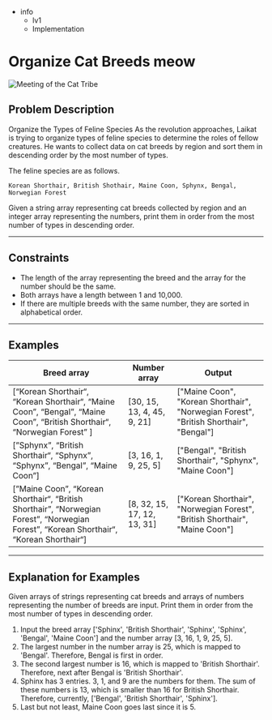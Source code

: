 - info
    - lv1
    - Implementation

# Organize Cat Breeds meow
![Meeting of the Cat Tribe](./18_1.webp)

## Problem Description
Organize the Types of Feline Species As the revolution approaches, Laikat is trying to organize types of feline species to determine the roles of fellow creatures. He wants to collect data on cat breeds by region and sort them in descending order by the most number of types. 

The feline species are as follows.

```text
Korean Shorthair, British Shothair, Maine Coon, Sphynx, Bengal, Norwegian Forest
```

Given a string array representing cat breeds collected by region and an integer array representing the numbers, print them in order from the most number of types in descending order.

---

## Constraints

- The length of the array representing the breed and the array for the number should be the same. 
- Both arrays have a length between 1 and 10,000. 
- If there are multiple breeds with the same number, they are sorted in alphabetical order.

---

## Examples

| Breed array | Number array | Output |
| --- | --- | --- |
| [“Korean Shorthair“, “Korean Shorthair“, “Maine Coon”, “Bengal”, “Maine Coon”, “British Shorthair“, “Norwegian Forest” ] | [30, 15, 13, 4, 45, 9, 21] | ["Maine Coon", "Korean Shorthair",  "Norwegian Forest", "British Shorthair", "Bengal"] |
| [”Sphynx”, “British Shorthair“, “Sphynx”, “Sphynx”, “Bengal”, “Maine Coon”] | [3, 16, 1, 9, 25, 5] | ["Bengal", "British Shorthair", "Sphynx", "Maine Coon"] |
| [”Maine Coon”, “Korean Shorthair“, “British Shorthair”, “Norwegian Forest”, “Norwegian Forest”, “Korean Shorthair“, “Korean Shorthair“] | [8, 32, 15, 17, 12, 13, 31] | ["Korean Shorthair", "Norwegian Forest", "British Shorthair", "Maine Coon"] |

---

## Explanation for Examples

Given arrays of strings representing cat breeds and arrays of numbers representing the number of breeds are input. Print them in order from the most number of types in descending order.

1. Input the breed array ['Sphinx', 'British Shorthair', 'Sphinx', 'Sphinx', 'Bengal', 'Maine Coon'] and the number array [3, 16, 1, 9, 25, 5]. 
2. The largest number in the number array is 25, which is mapped to 'Bengal'. Therefore, Bengal is first in order. 
3. The second largest number is 16, which is mapped to 'British Shorthair'. Therefore, next after Bengal is 'British Shorthair'. 
4. Sphinx has 3 entries. 3, 1, and 9 are the numbers for them. The sum of these numbers is 13, which is smaller than 16 for British Shorthair. Therefore, currently, ['Bengal', 'British Shorthair', 'Sphinx']. 
5. Last but not least, Maine Coon goes last since it is 5.